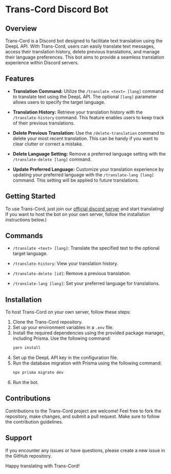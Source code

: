 # Trans-Cord Discord Bot

## Overview

Trans-Cord is a Discord bot designed to facilitate text translation using the DeepL API. With Trans-Cord, users can
easily translate text messages, access their translation history, delete previous translations, and manage their
language preferences. This bot aims to provide a seamless translation experience within Discord servers.

## Features

- **Translation Command:** Utilize the `/translate <text> [lang]` command to translate text using the DeepL API. The
  optional `[lang]` parameter allows users to specify the target language.

- **Translation History:** Retrieve your translation history with the `/translate-history` command. This feature enables
  users to keep track of their previous translations.

- **Delete Previous Translation:** Use the `/delete-translation` command to delete your most recent translation. This
  can be handy if you want to clear clutter or correct a mistake.

- **Delete Language Setting:** Remove a preferred language setting with the `/translate-delete [lang]` command.

- **Update Preferred Language:** Customize your translation experience by updating your preferred language with
  the `/translate-lang [lang]` command. This setting will be applied to future translations.

## Getting Started

To use Trans-Cord, just join our [official discord server](https://discord.gg/8besmQbW) and start translating! If you
want to host the bot on your own server, follow the installation instructions below.)

## Commands

- `/translate <text> [lang]`: Translate the specified text to the optional target language.

- `/translate-history`: View your translation history.

- `/translate-delete [id]`: Remove a previous translation.

- `/translate-lang [lang]`: Set your preferred language for translations.

## Installation

To host Trans-Cord on your own server, follow these steps:

1. Clone the Trans-Cord repository.
2. Set up your environment variables in a `.env` file.
3. Install the required dependencies using the provided package manager, including Prisma. Use the following command:
    ```bash
    yarn install
    ```
4. Set up the DeepL API key in the configuration file.
5. Run the database migration with Prisma using the following command:
    ```bash
    npx prisma migrate dev
    ```
6. Run the bot.

## Contributions

Contributions to the Trans-Cord project are welcome! Feel free to fork the repository, make changes, and submit a pull
request. Make sure to follow the contribution guidelines.

## Support

If you encounter any issues or have questions, please create a new issue in the GitHub repository.

Happy translating with Trans-Cord!
